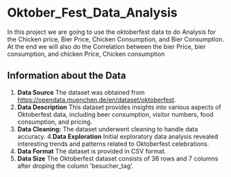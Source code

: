 # Oktober_Fest_Data_Analysis
In this project we are going to use the oktoberfest data to do Analysis for the Chicken price, Bier Price, Chicken Consumption, and Bier Consumption. At the end we will also do the Correlation between the bier Price, bier consumption, and chicken Price, Chicken consumption 

## Information about the Data
1. **Data Source**
The dataset was obtained from https://opendata.muenchen.de/en/dataset/oktoberfest.
2. **Data Description**
This dataset provides insights into various aspects of Oktoberfest data, including beer consumption, visitor numbers, food consumption, and pricing.
3. **Data Cleaning:**
The dataset underwent cleaning to handle data accuracy.
4.**Data Exploration**
Initial exploratory data analysis revealed interesting trends and patterns related to Oktoberfest celebrations.
5. **Data Format**
The dataset is provided in CSV format.
6. **Data Size**
The Oktoberfest dataset consists of 36 rows and 7 columns after droping the column 'besucher_tag'.

